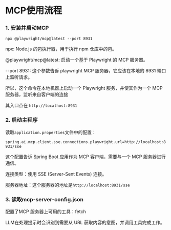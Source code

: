 # MCP使用流程

### 1. 安装并启动MCP

``` npx @playwright/mcp@latest --port 8931 ```

npx: Node.js 的包执行器，用于执行 npm 仓库中的包。

@playwright/mcp@latest: 启动一个基于 Playwright 的 MCP 服务器。

--port 8931: 这个参数告诉 playwright MCP 服务器，它应该在本地的 8931 端口上监听请求。

所以，这个命令在本地机器上启动一个 Playwright 服务，并使其作为一个 MCP 服务器，监听来自客户端的连接

其入口点在 ``` http://localhost:8931 ```

### 2. 启动主程序

读取``` application.properties ```文件中的配置：

``` spring.ai.mcp.client.sse.connections.playwright.url=http://localhost:8931/sse ```

这个配置告诉 Spring Boot 应用作为 MCP 客户端，需要与一个 MCP 服务器进行通信。

连接类型：使用 SSE (Server-Sent Events) 连接。

服务器地址：这个服务器的地址是``` http://localhost:8931/sse ```

### 3. 读取mcp-server-config.json

配置了MCP 服务器上可用的工具：fetch

LLM在处理提示时会识别到需要从 URL 获取内容的意图，并调用工具完成工作。

